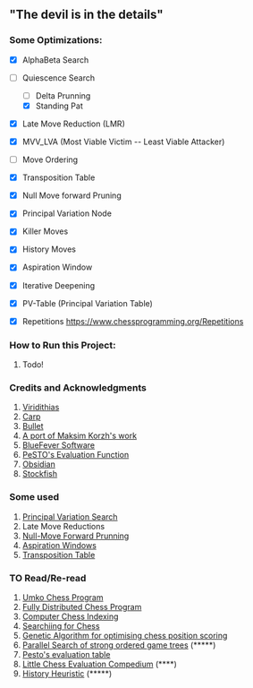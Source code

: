 ## "The devil is in the details"


### Some Optimizations:
- [x]  AlphaBeta Search 
- [ ] Quiescence Search
    - [ ] Delta Prunning
    - [x] Standing Pat
- [x] Late Move Reduction (LMR)
- [x] MVV_LVA (Most Viable Victim -- Least Viable Attacker)
- [ ] Move Ordering
- [x] Transposition Table
- [x] Null Move forward Pruning
- [x] Principal Variation Node
- [x] Killer Moves
- [x] History Moves
- [x] Aspiration Window
- [x] Iterative Deepening
- [x] PV-Table (Principal Variation Table)
- [x] Repetitions https://www.chessprogramming.org/Repetitions



### How to Run this Project:
1. Todo!


### Credits and Acknowledgments
1. [Viridithias](https://github.com/cosmobobak/viridithas)
2. [Carp](https://github.com/dede1751/carp)
3. [Bullet](https://github.com/jw1912/bullet)
4. [A port of Maksim Korzh's work](https://www.youtube.com/playlist?list=PLmN0neTso3Jxh8ZIylk74JpwfiWNI76Cs)
5. [BlueFever Software](https://www.youtube.com/playlist?list=PLZ1QII7yudbc-Ky058TEaOstZHVbT-2hg)
6. [PeSTO's Evaluation Function](https://www.chessprogramming.org/PeSTO%27s_Evaluation_Function)
7. [Obsidian](https://github.com/gab8192/Obsidian)
8. [Stockfish](https://github.com/official-stockfish/Stockfish)



### Some used
1. [Principal Variation Search](https://www.chessprogramming.org/Principal_Variation_Search#Pseudo_Code)
2. Late Move Reductions
3. [Null-Move Forward Prunning](https://web.archive.org/web/20071031095933/http://www.brucemo.com/compchess/programming/nullmove.htm)
4. [Aspiration Windows](https://web.archive.org/web/20071031095918/http://www.brucemo.com/compchess/programming/aspiration.htm)
5. [Transposition Table](https://web.archive.org/web/20071031100051/http://www.brucemo.com/compchess/programming/hashing.htm)



### TO Read/Re-read
1.  [Umko Chess Program](https://ev.fe.uni-lj.si/3-2011/Boskovic.pdf)
2.  [Fully Distributed Chess Program](https://citeseerx.ist.psu.edu/document?repid=rep1&type=pdf&doi=6b75facdf4608cbd798092ec6eb5436b2209e361)
3.  [Computer Chess Indexing](https://citeseerx.ist.psu.edu/document?repid=rep1&type=pdf&doi=02f623a38001a3288281c742f86c4775e446c33f)
5.  [Searchiing for Chess](https://webdocs.cs.ualberta.ca/~tony/TechnicalReports/TR87-6.pdf)
6.  [Genetic Algorithm for optimising chess position scoring](https://cs.uef.fi/pub/Theses/2004_MSc_Aksenov_Petr.pdf)
7.  [Parallel Search of strong ordered game trees](https://dl.acm.org/doi/pdf/10.1145/356893.356895) (*****)
8.  [Pesto's evaluation table](https://www.chessprogramming.org/PeSTO%27s_Evaluation_Function)
9.  [Little Chess Evaluation Compedium](https://www.chessprogramming.org/images/7/70/LittleChessEvaluationCompendium.pdf) (****)
10. [History Heuristic](https://www.chessprogramming.org/History_Heuristic) (*****)

